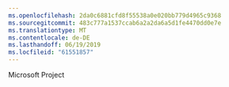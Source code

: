 ```yaml
---
ms.openlocfilehash: 2da0c6881cfd8f55538a0e020bb779d4965c9368
ms.sourcegitcommit: 483c777a1537ccab6a2a2da6a5d1fe4470dd0e7e
ms.translationtype: MT
ms.contentlocale: de-DE
ms.lasthandoff: 06/19/2019
ms.locfileid: "61551857"
---
```

Microsoft Project